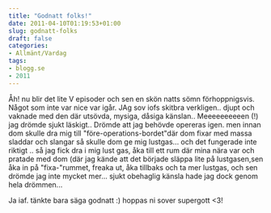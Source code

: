 ```yaml
---
title: "Godnatt folks!"
date: 2011-04-10T01:19:53+01:00
slug: godnatt-folks
draft: false
categories:
- Allmänt/Vardag
tags:
- blogg.se
- 2011
---
```

Åh! nu blir det lite V episoder och sen en skön natts sömn förhoppnigsvis. Något som inte var nice var igår. JAg sov iofs skitbra verkligen.. djupt och vaknade med den där utsövda, mysiga, dåsiga känslan.. Meeeeeeeeeen (!) jag drömde sjukt läskigt.. Drömde att jag behövde opereras igen. men innan dom skulle dra mig till "före-operations-bordet"där dom fixar med massa sladdar och slangar så skulle dom ge mig lustgas... och det fungerade inte riktigt .. så jag fick dra i mig lust gas, åka till ett rum där mina nära var och pratade med dom (där jag kände att det började släppa lite på lustgasen,sen åka in på "fixa-"rummet, freaka ut, åka tillbaks och ta mer lustgas, och sen drömde jag inte mycket mer... sjukt obehaglig känsla hade jag dock genom hela drömmen...  
  
Ja iaf. tänkte bara säga godnatt :) hoppas ni sover supergott <3!